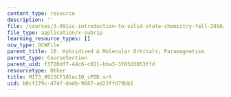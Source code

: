 ```yaml
---
content_type: resource
description: ''
file: /courses/3-091sc-introduction-to-solid-state-chemistry-fall-2010/b0cf279cd74fdadb9687ad23ffd79bb1_MIT3_091SCF10lec10_iPOD.srt
file_type: application/x-subrip
learning_resource_types: []
ocw_type: OCWFile
parent_title: 10. Hybridized & Molecular Orbitals; Paramagnetism
parent_type: CourseSection
parent_uid: f3720df7-44c6-c811-bba3-3f83d3053ffd
resourcetype: Other
title: MIT3_091SCF10lec10_iPOD.srt
uid: b0cf279c-d74f-dadb-9687-ad23ffd79bb1
---
```

